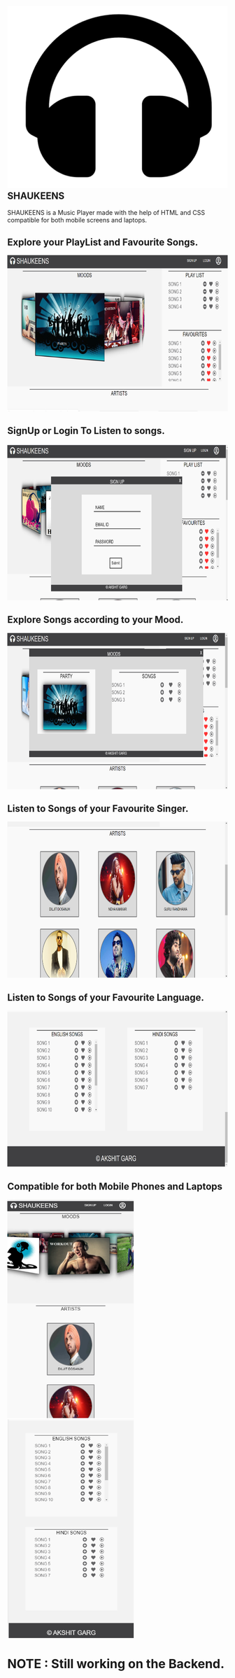    ## <img src="static/logo.png"> SHAUKEENS 
SHAUKEENS is a Music Player made with the help of HTML and CSS compatible for both mobile screens and laptops.

## Explore your PlayList and Favourite Songs.
<img src="SS/Screenshot1.png" width="750px" height="357px">

## SignUp or Login To Listen to songs.
<img src="SS/Screenshot2.png" width="750px" height="357px">

## Explore Songs according to your Mood.
<img src="SS/Screenshot3.png" width="750px" height="357px">

## Listen to Songs of your Favourite Singer.
<img src="SS/Screenshot4.png" width="750px" height="357px">

## Listen to Songs of your Favourite Language.
<img src="SS/Screenshot5.png" width="750px" height="357px">

## Compatible for both Mobile Phones and Laptops
<img src="SS/Screenshot7.png" width="289px" height="500px">
<img src="SS/Screenshot6.png" width="289px" height="500px">


# NOTE : Still working on the Backend.

